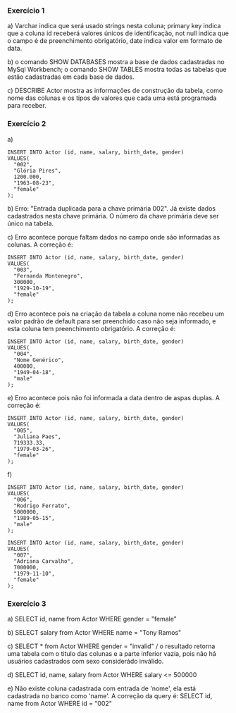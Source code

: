 ### Exercício 1
a) Varchar indica que será usado strings nesta coluna; primary key indica que a coluna id receberá valores únicos de identificação, not null indica que o campo é de preenchimento obrigatório, date indica valor em formato de data.

b) o comando SHOW DATABASES mostra a base de dados cadastradas no MySql Workbench; o comando SHOW TABLES mostra todas as tabelas que estão cadastradas em cada base de dados.


c) DESCRIBE Actor mostra as informações de construção da tabela, como nome das colunas e os tipos de valores que cada uma está programada para receber.


### Exercício 2

a)

```
INSERT INTO Actor (id, name, salary, birth_date, gender)
VALUES(
  "002", 
  "Glória Pires",
  1200.000,
  "1963-08-23", 
  "female"
);
```

b) Erro: "Entrada duplicada para a chave primária 002". Já existe dados cadastrados nesta chave primária. O número da chave primária deve ser único na tabela.

c) Erro acontece porque faltam dados no campo onde são informadas as colunas. A correção é:

```
INSERT INTO Actor (id, name, salary, birth_date, gender)
VALUES(
  "003", 
  "Fernanda Montenegro",
  300000,
  "1929-10-19", 
  "female"
);
```

d) Erro acontece pois na criação da tabela a coluna nome não recebeu um valor padrão de default para ser preenchido caso não seja informado, e esta coluna tem preenchimento obrigatório. A correção é:

```
INSERT INTO Actor (id, name, salary, birth_date, gender)
VALUES(
  "004",
  "Nome Genérico",
  400000,
  "1949-04-18", 
  "male"
);
```

e) Erro acontece pois não foi informada a data dentro de aspas duplas. A correção é:

```
INSERT INTO Actor (id, name, salary, birth_date, gender)
VALUES(
  "005", 
  "Juliana Paes",
  719333.33,
  "1979-03-26", 
  "female"
);
```

f)
```
INSERT INTO Actor (id, name, salary, birth_date, gender)
VALUES(
  "006", 
  "Rodrigo Ferrato",
  5000000,
  "1989-05-15", 
  "male"
);
```

```
INSERT INTO Actor (id, name, salary, birth_date, gender)
VALUES(
  "007", 
  "Adriana Carvalho",
  7000000,
  "1979-11-10", 
  "female"
);
```

### Exercício 3

a) SELECT id, name from Actor WHERE gender = "female"

b) SELECT salary from Actor WHERE name = "Tony Ramos"

c) SELECT * from Actor WHERE gender = "invalid" / o resultado retorna uma tabela com o titulo das colunas e a parte inferior vazia, pois não há usuários cadastrados com sexo considerádo inválido.

d) SELECT id, name, salary from Actor WHERE salary <= 500000

e) Não existe coluna cadastrada com entrada de 'nome', ela está cadastrada no banco como 'name'. A correção da query é:  SELECT id, name from Actor WHERE id = "002"
